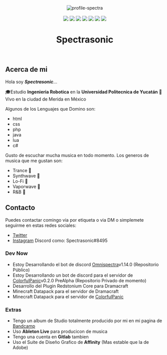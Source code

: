 <div align=center><img src="https://i.ibb.co/MZkKWcr/profile-spectra.png" alt="profile-spectra" border="0"> </div>
<br>
<div align=center>
<img src='https://img.shields.io/badge/-HTML-E34F26?style=for-the-badge&logo=html5&logoColor=ffffff'>
<img src='https://img.shields.io/badge/-css-1572B6?style=for-the-badge&logo=css3&logoColor=ffffff'>
<img src='https://img.shields.io/badge/-javascrpt-F7DF1E?style=for-the-badge&logo=JavaScript&logoColor=000000'>
<img src='https://img.shields.io/badge/-php-777BB4?style=for-the-badge&logo=php&logoColor=ffffff'>
<img src='https://img.shields.io/badge/-java-007396?style=for-the-badge&logo=Java&logoColor=ffffff'>
<img src='https://img.shields.io/badge/-lua-2C2D72?style=for-the-badge&logo=Lua&logoColor=ffffff'>
<img src='https://img.shields.io/badge/-C%23-239120?style=for-the-badge&logo=c sharp&logoColor=ffffff'></div>









<h1 align=center>Spectrasonic</h1>

<br>

## Acerca de mi

Hola soy **_Spectrasonic_**...

🎓Estudio **Ingenieria Robotica** en la **Universidad Politecnica de Yucatán**
📍 Vivo en la ciudad de Merida en México

Algunos de los Lenguajes que Domino son:

- html
- css
- php
- java
- lua
- c#

Gusto de escuchar mucha musica en todo momento.
Los generos de musica que me gustan son:

- Trance 🎵
- Synthwave 🎵
- Lo-Fi 🎵
- Vaporwave 🎵
- R&B 🎵

## Contacto

Puedes contactar comingo via por etiqueta o via DM o simplemete seguirme en estas redes sociales:

- [Twitter][1]
- [Instagram][2]
  Discord como: Spectrasonic#8495

### Dev Now

- Estoy Desarrollando el bot de discord [Omnispectra][4]v1.14.0 (Repositorio Público)
- Estoy Desarrollando un bot de discord para el servidor de [ColorfulPanic][5]v0.2.0 PreAlpha (Repositorio Privado de momento)
- Desarrollo del Plugin Redstonium Core para Dramacraft
- Minecraft Datapack para el servidor de Dramacraft
- Minecraft Datapack para el servidor de [ColorfulPanic][5]

### Extras

- Tengo un album de Studio totalmente producido por mi en mi pagina de [Bandcamp][3]
- Uso **Ableton Live** para producicon de musica
- Tengo una cuenta en **Gitlab** tambien
- Uso el Suite de Diseño Grafico de **Affinity** (Mas estable que la de Adobe)

<!--Links-->

[1]: https://twitter.com/spectrasonic117
[2]: https://instagram.com/spectrasonic117
[3]: https://spectrasonic.bandcamp.com/album/endless-summer
[4]: https://github.com/spectrasonic117/Omnispectra
[5]: https://twitter.com/colorful_panic
